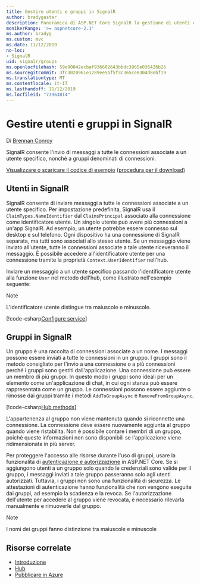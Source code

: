 ```yaml
---
title: Gestire utenti e gruppi in SignalR
author: bradygaster
description: Panoramica di ASP.NET Core SignalR la gestione di utenti e gruppi.
monikerRange: '>= aspnetcore-2.1'
ms.author: bradyg
ms.custom: mvc
ms.date: 11/12/2019
no-loc:
- SignalR
uid: signalr/groups
ms.openlocfilehash: 59e90042ecbaf936602643bbdc3965e036426b26
ms.sourcegitcommit: 3fc3020961e1289ee5bf5f3c365ce8304d8ebf19
ms.translationtype: MT
ms.contentlocale: it-IT
ms.lasthandoff: 11/12/2019
ms.locfileid: "73963814"
---
```

# <a name="manage-users-and-groups-in-opno-locsignalr"></a>Gestire utenti e gruppi in SignalR

Di [Brennan Conroy](https://github.com/BrennanConroy)

SignalR consente l'invio di messaggi a tutte le connessioni associate a un utente specifico, nonché a gruppi denominati di connessioni.

[Visualizzare o scaricare il codice di esempio](https://github.com/aspnet/AspNetCore.Docs/tree/master/aspnetcore/signalr/groups/sample/) [(procedura per il download)](xref:index#how-to-download-a-sample)

## <a name="users-in-opno-locsignalr"></a>Utenti in SignalR

SignalR consente di inviare messaggi a tutte le connessioni associate a un utente specifico. Per impostazione predefinita, SignalR usa il `ClaimTypes.NameIdentifier` dal `ClaimsPrincipal` associato alla connessione come identificatore utente. Un singolo utente può avere più connessioni a un'app SignalR. Ad esempio, un utente potrebbe essere connesso sul desktop e sul telefono. Ogni dispositivo ha una connessione di SignalR separata, ma tutti sono associati allo stesso utente. Se un messaggio viene inviato all'utente, tutte le connessioni associate a tale utente riceveranno il messaggio. È possibile accedere all'identificatore utente per una connessione tramite la proprietà `Context.UserIdentifier` nell'hub.

Inviare un messaggio a un utente specifico passando l'identificatore utente alla funzione `User` nel metodo dell'hub, come illustrato nell'esempio seguente:

> [!NOTE]
> L'identificatore utente distingue tra maiuscole e minuscole.

[!code-csharp[Configure service](groups/sample/hubs/chathub.cs?range=29-32)]

## <a name="groups-in-opno-locsignalr"></a>Gruppi in SignalR

Un gruppo è una raccolta di connessioni associate a un nome. I messaggi possono essere inviati a tutte le connessioni in un gruppo. I gruppi sono il metodo consigliato per l'invio a una connessione o a più connessioni perché i gruppi sono gestiti dall'applicazione. Una connessione può essere un membro di più gruppi. In questo modo i gruppi sono ideali per un elemento come un'applicazione di chat, in cui ogni stanza può essere rappresentata come un gruppo. Le connessioni possono essere aggiunte o rimosse dai gruppi tramite i metodi `AddToGroupAsync` e `RemoveFromGroupAsync`.

[!code-csharp[Hub methods](groups/sample/hubs/chathub.cs?range=15-27)]

L'appartenenza al gruppo non viene mantenuta quando si riconnette una connessione. La connessione deve essere nuovamente aggiunta al gruppo quando viene ristabilita. Non è possibile contare i membri di un gruppo, poiché queste informazioni non sono disponibili se l'applicazione viene ridimensionata in più server.

Per proteggere l'accesso alle risorse durante l'uso di gruppi, usare la funzionalità di [autenticazione e autorizzazione](xref:signalr/authn-and-authz) in ASP.NET Core. Se si aggiungono utenti a un gruppo solo quando le credenziali sono valide per il gruppo, i messaggi inviati a tale gruppo passeranno solo agli utenti autorizzati. Tuttavia, i gruppi non sono una funzionalità di sicurezza. Le attestazioni di autenticazione hanno funzionalità che non vengono eseguite dai gruppi, ad esempio la scadenza e la revoca. Se l'autorizzazione dell'utente per accedere al gruppo viene revocata, è necessario rilevarla manualmente e rimuoverle dal gruppo.

> [!NOTE]
> I nomi dei gruppi fanno distinzione tra maiuscole e minuscole

## <a name="related-resources"></a>Risorse correlate

* [Introduzione](xref:tutorials/signalr)
* [Hub](xref:signalr/hubs)
* [Pubblicare in Azure](xref:signalr/publish-to-azure-web-app)
